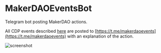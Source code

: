 # MakerDAOEventsBot
Telegram bot posting MakerDAO actions.

All CDP events described [here](https://developer.makerdao.com/dai/1/api/tub) are posted to [https://t.me/makerdaoevents](https://t.me/makerdaoevents) with an explanation of the action.

![screenshot](https://i.imgur.com/SIiBMGk.jpg)
